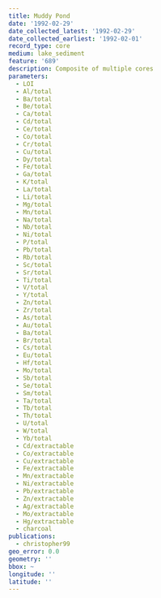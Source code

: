 ```yaml
---
title: Muddy Pond
date: '1992-02-29'
date_collected_latest: '1992-02-29'
date_collected_earliest: '1992-02-01'
record_type: core
medium: lake_sediment
feature: '689'
description: Composite of multiple cores
parameters:
  - LOI
  - Al/total
  - Ba/total
  - Be/total
  - Ca/total
  - Cd/total
  - Ce/total
  - Co/total
  - Cr/total
  - Cu/total
  - Dy/total
  - Fe/total
  - Ga/total
  - K/total
  - La/total
  - Li/total
  - Mg/total
  - Mn/total
  - Na/total
  - Nb/total
  - Ni/total
  - P/total
  - Pb/total
  - Rb/total
  - Sc/total
  - Sr/total
  - Ti/total
  - V/total
  - Y/total
  - Zn/total
  - Zr/total
  - As/total
  - Au/total
  - Ba/total
  - Br/total
  - Cs/total
  - Eu/total
  - Hf/total
  - Mo/total
  - Sb/total
  - Se/total
  - Sm/total
  - Ta/total
  - Tb/total
  - Th/total
  - U/total
  - W/total
  - Yb/total
  - Cd/extractable
  - Co/extractable
  - Cu/extractable
  - Fe/extractable
  - Mn/extractable
  - Ni/extractable
  - Pb/extractable
  - Zn/extractable
  - Ag/extractable
  - Mo/extractable
  - Hg/extractable
  - charcoal
publications:
  - christopher99
geo_error: 0.0
geometry: ''
bbox: ~
longitude: ''
latitude: ''
---
```

